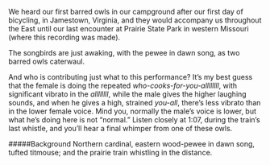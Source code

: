 We heard our first barred owls in our campground after our first day of bicycling, in Jamestown, Virginia, and they would accompany us throughout the East until our last encounter at Prairie State Park in western Missouri (where this recording was made).

The songbirds are just awaking, with the pewee in dawn song, as two barred owls caterwaul. 

And who is contributing just what to this performance? It’s my best guess that the female is doing the repeated _who-cooks-for-you-allllllll_, with significant vibrato in the _allllllll_, while the male gives the higher laughing sounds, and when he gives a high, strained _you-all_, there’s less vibrato than in the lower female voice. Mind you, normally the male’s voice is lower, but what he’s doing here is not “normal.” Listen closely at 1:07, during the train’s last whistle, and you’ll hear a final whimper from one of these owls. 

#####Background
Northern cardinal, eastern wood-pewee in dawn song, tufted titmouse; and the prairie train whistling in the distance.
